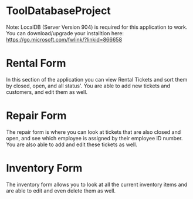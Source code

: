 # ToolDatabaseProject
 Note: LocalDB (Server Version 904) is required for this application to work.
 You can download/upgrade your installtion here: https://go.microsoft.com/fwlink/?linkid=866658
 
 # Rental Form
 In this section of the application you can view Rental Tickets and sort them by closed, open, and all status'. You are able to add new tickets and customers,  and edit them as well.
 
 # Repair Form
 The repair form is where you can look at tickets that are also closed and open, and see which employee is assigned by their employee ID number. You are also able to add and edit these tickets as well.
 
 # Inventory Form
 The inventory form allows you to look at all the current inventory items and are able to edit and even delete them as well.